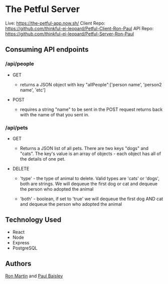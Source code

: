 # The Petful Server 

Live: https://the-petful-app.now.sh/
Client Repo: https://github.com/thinkful-ei-leopard/Petful-Client-Ron-Paul
API Repo: https://github.com/thinkful-ei-leopard/Petful-Server-Ron-Paul

## Consuming API endpoints
### /api/people
* GET 
    * returns a JSON object with key "allPeople":['person name', 'person2 name', 'etc']

* POST
    * requires a string "name" to be sent in the POST request
returns back with the name of that you sent in.

### /api/pets
* GET
    * Returns a JSON list of all pets. There are two keys "dogs" and "cats". The key's value is an array of objects - each object has all of the details of one pet.

* DELETE 
    * 'type' - the type of animal to delete. Valid types are 'cats' or 'dogs', both are strings. We will dequeue the first dog or cat and dequeue the person who adopted the animal
 
    * 'both' - boolean, if set to 'true' we will dequeue the first dog AND cat and dequeue the person who adopted the animal

## Technology Used
* React
* Node
* Express
* PostgreSQL

## Authors
[Ron Martin](https://github.com/Izzle) and [Paul Baisley](https://github.com/wavinginspace)
